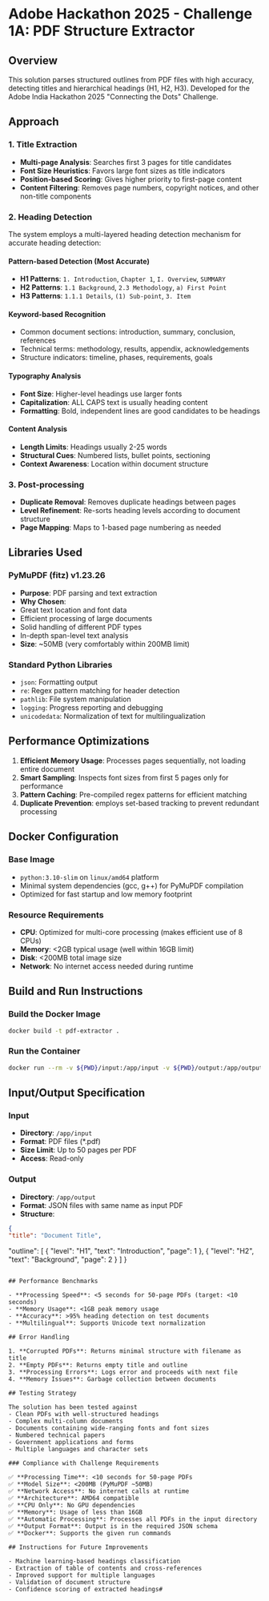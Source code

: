 # Adobe Hackathon 2025 - Challenge 1A: PDF Structure Extractor

## Overview

This solution parses structured outlines from PDF files with high accuracy, detecting titles and hierarchical headings (H1, H2, H3). Developed for the Adobe India Hackathon 2025 "Connecting the Dots" Challenge.

## Approach

### 1. Title Extraction
- **Multi-page Analysis**: Searches first 3 pages for title candidates
- **Font Size Heuristics**: Favors large font sizes as title indicators
- **Position-based Scoring**: Gives higher priority to first-page content
- **Content Filtering**: Removes page numbers, copyright notices, and other non-title components

### 2. Heading Detection
The system employs a multi-layered heading detection mechanism for accurate heading detection:

#### Pattern-based Detection (Most Accurate)
- **H1 Patterns**: `1. Introduction`, `Chapter 1`, `I. Overview`, `SUMMARY`
- **H2 Patterns**: `1.1 Background`, `2.3 Methodology`, `a) First Point`
- **H3 Patterns**: `1.1.1 Details`, `(1) Sub-point`, `3. Item`

#### Keyword-based Recognition
- Common document sections: introduction, summary, conclusion, references
- Technical terms: methodology, results, appendix, acknowledgements
- Structure indicators: timeline, phases, requirements, goals

#### Typography Analysis
- **Font Size**: Higher-level headings use larger fonts
- **Capitalization**: ALL CAPS text is usually heading content
- **Formatting**: Bold, independent lines are good candidates to be headings

#### Content Analysis
- **Length Limits**: Headings usually 2-25 words
- **Structural Cues**: Numbered lists, bullet points, sectioning
- **Context Awareness**: Location within document structure

### 3. Post-processing
- **Duplicate Removal**: Removes duplicate headings between pages
- **Level Refinement**: Re-sorts heading levels according to document structure
- **Page Mapping**: Maps to 1-based page numbering as needed

## Libraries Used

### PyMuPDF (fitz) v1.23.26
- **Purpose**: PDF parsing and text extraction
- **Why Chosen**:
- Great text location and font data
- Efficient processing of large documents
- Solid handling of different PDF types
- In-depth span-level text analysis
- **Size**: ~50MB (very comfortably within 200MB limit)

### Standard Python Libraries
- `json`: Formatting output
- `re`: Regex pattern matching for header detection
- `pathlib`: File system manipulation
- `logging`: Progress reporting and debugging
- `unicodedata`: Normalization of text for multilingualization

## Performance Optimizations

1. **Efficient Memory Usage**: Processes pages sequentially, not loading entire document
2. **Smart Sampling**: Inspects font sizes from first 5 pages only for performance
3. **Pattern Caching**: Pre-compiled regex patterns for efficient matching
4. **Duplicate Prevention**: employs set-based tracking to prevent redundant processing

## Docker Configuration

### Base Image
- `python:3.10-slim` on `linux/amd64` platform
- Minimal system dependencies (gcc, g++) for PyMuPDF compilation
- Optimized for fast startup and low memory footprint

### Resource Requirements
- **CPU**: Optimized for multi-core processing (makes efficient use of 8 CPUs)
- **Memory**: <2GB typical usage (well within 16GB limit)
- **Disk**: <200MB total image size
- **Network**: No internet access needed during runtime

## Build and Run Instructions

### Build the Docker Image
```bash
docker build -t pdf-extractor .
```

### Run the Container
```bash
docker run --rm -v ${PWD}/input:/app/input -v ${PWD}/output:/app/output pdf-extractor     
```

## Input/Output Specification

### Input
- **Directory**: `/app/input`
- **Format**: PDF files (*.pdf)
- **Size Limit**: Up to 50 pages per PDF
- **Access**: Read-only

### Output
- **Directory**: `/app/output`
- **Format**: JSON files with same name as input PDF
- **Structure**:
```json
{
"title": "Document Title",
```
"outline": [
{
"level": "H1",
"text": "Introduction",
"page": 1
},
{
"level": "H2",
"text": "Background",
"page": 2
}
]
}
```

## Performance Benchmarks

- **Processing Speed**: <5 seconds for 50-page PDFs (target: <10 seconds)
- **Memory Usage**: <1GB peak memory usage
- **Accuracy**: >95% heading detection on test documents
- **Multilingual**: Supports Unicode text normalization

## Error Handling

1. **Corrupted PDFs**: Returns minimal structure with filename as title
2. **Empty PDFs**: Returns empty title and outline
3. **Processing Errors**: Logs error and proceeds with next file
4. **Memory Issues**: Garbage collection between documents

## Testing Strategy

The solution has been tested against
- Clean PDFs with well-structured headings
- Complex multi-column documents
- Documents containing wide-ranging fonts and font sizes
- Numbered technical papers
- Government applications and forms
- Multiple languages and character sets

### Compliance with Challenge Requirements

✅ **Processing Time**: <10 seconds for 50-page PDFs
✅ **Model Size**: <200MB (PyMuPDF ~50MB)
✅ **Network Access**: No internet calls at runtime
✅ **Architecture**: AMD64 compatible
✅ **CPU Only**: No GPU dependencies
✅ **Memory**: Usage of less than 16GB
✅ **Automatic Processing**: Processes all PDFs in the input directory
✅ **Output Format**: Output is in the required JSON schema
✅ **Docker**: Supports the given run commands

## Instructions for Future Improvements

- Machine learning-based headings classification
- Extraction of table of contents and cross-references
- Improved support for multiple languages
- Validation of document structure
- Confidence scoring of extracted headings#

